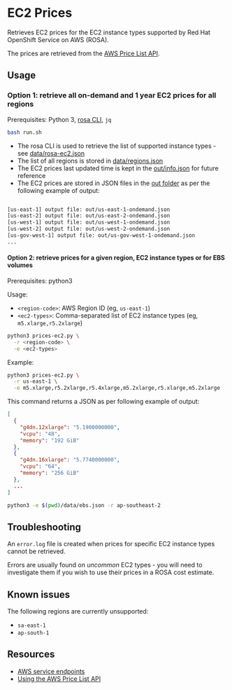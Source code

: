 # EC2 Prices

Retrieves EC2 prices for the EC2 instance types supported by Red Hat OpenShift Service on AWS (ROSA).

The prices are retrieved from the [AWS Price List API](https://docs.aws.amazon.com/awsaccountbilling/latest/aboutv2/price-changes.html).

## Usage

### Option 1: retrieve all on-demand and 1 year EC2 prices for all regions

Prerequisites: Python 3, [rosa CLI](https://docs.openshift.com/rosa/rosa_cli/rosa-get-started-cli.html), `jq`

```bash
bash run.sh
```

- The rosa CLI is used to retrieve the list of supported instance types - see [data/rosa-ec2.json](data/rosa-ec2.json)
- The list of all regions is stored in [data/regions.json](data/regions.json)
- The EC2 prices last updated time is kept in the [out/info.json](out/info.json) for future reference
- The EC2 prices are stored in JSON files in the [out folder](out/) as per the following example of output:

```bash

[us-east-1] output file: out/us-east-1-ondemand.json
[us-east-2] output file: out/us-east-2-ondemand.json
[us-west-1] output file: out/us-west-1-ondemand.json
[us-west-2] output file: out/us-west-2-ondemand.json
[us-gov-west-1] output file: out/us-gov-west-1-ondemand.json
...
```

#### Option 2: retrieve prices for a given region,  EC2 instance types or for EBS volumes

Prerequisites: python3

Usage:

- `<region-code>`: AWS Region ID (eg, `us-east-1`)
- `<ec2-types>`: Comma-separated list of EC2 instance types (eg, `m5.xlarge,r5.2xlarge`)

```bash
python3 prices-ec2.py \
  -r <region-code> \
  -e <ec2-types>
```

Example:

```bash
python3 prices-ec2.py \
  -r us-east-1 \
  -e m5.xlarge,r5.2xlarge,r5.4xlarge,m5.2xlarge,r5.xlarge,m5.2xlarge 
```

This command returns a JSON as per following example of output:

```json
[
  {
    "g4dn.12xlarge": "5.1900000000",
    "vcpu": "48",
    "memory": "192 GiB"
  },
  {
    "g4dn.16xlarge": "5.7740000000",
    "vcpu": "64",
    "memory": "256 GiB"
  },
  ...
]
```

```bash
python3 -e $(pwd)/data/ebs.json -r ap-southeast-2
```

## Troubleshooting

An `error.log` file is created when prices for specific EC2 instance types cannot be retrieved.

Errors are usually found on *uncommon* EC2 types - you will need to investigate them if you wish to use their prices in a ROSA cost estimate.

## Known issues

The following regions are currently unsupported:

- `sa-east-1`
- `ap-south-1`

## Resources

- [AWS service endpoints](https://docs.aws.amazon.com/general/latest/gr/rande.html)
- [Using the AWS Price List API](https://www.sentiatechblog.com/using-the-ec2-price-list-api)
